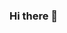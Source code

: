 ### Hi there 👋

<!--
**alonzocodes/alonzocodes** is a ✨ _special_ ✨ repository because its `README.md` (this file) appears on your GitHub profile.

Here are some ideas to get you started:

- 🔭 I’m currently working on ... My own personal portfolio page. I'm also working on some projects for TOP and off FrontEndMentor. Check em out!
- 🌱 I’m currently learning ... The foundations of Web Development. Html/Css/JavaScript.
- 👯 I’m looking to collaborate on ... Anything! If I can help, I will!
- 🤔 I’m looking for help with ... Guidance. If you can direct me accordingly, to something I'm wrong at, please do!
- 💬 Ask me about ... My background. It's pretty interesting I think. 
- 📫 How to reach me: ... Through LinkedIn. https://www.linkedin.com/in/alonzo-g-5b6a8418a/
- 😄 Pronouns: ... he/him
- ⚡ Fun fact: ... I'm also a graphic designer and an electrician.
-->
